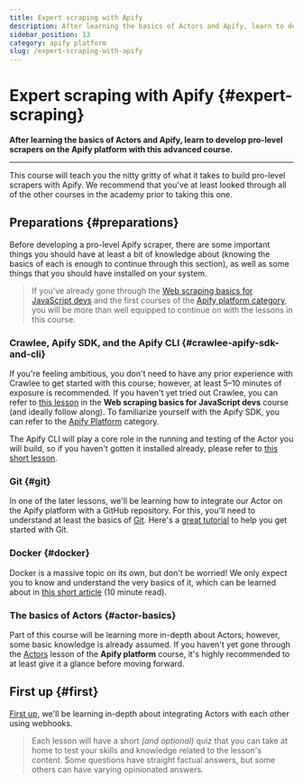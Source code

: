 ```yaml
---
title: Expert scraping with Apify
description: After learning the basics of Actors and Apify, learn to develop pro-level scrapers on the Apify platform with this advanced course.
sidebar_position: 13
category: apify platform
slug: /expert-scraping-with-apify
---
```


# Expert scraping with Apify {#expert-scraping}

**After learning the basics of Actors and Apify, learn to develop pro-level scrapers on the Apify platform with this advanced course.**

---

This course will teach you the nitty gritty of what it takes to build pro-level scrapers with Apify. We recommend that you've at least looked through all of the other courses in the academy prior to taking this one.

## Preparations {#preparations}

Before developing a pro-level Apify scraper, there are some important things you should have at least a bit of knowledge about (knowing the basics of each is enough to continue through this section), as well as some things that you should have installed on your system.

> If you've already gone through the [Web scraping basics for JavaScript devs](../../webscraping/scraping_basics_javascript/index.md) and the first courses of the [Apify platform category](../apify_platform.md), you will be more than well equipped to continue on with the lessons in this course.

<!-- ### Puppeteer/Playwright {#puppeteer-playwright}

[Puppeteer](https://pptr.dev/) is a library for running and controlling a [headless browser](../../webscraping/scraping_basics_javascript/crawling/headless_browser.md) in Node.js, and was developed at Google. The team working on it was hired by Microsoft to work on the [Playwright](https://playwright.dev/) project; therefore, many parallels can be seen between both the `puppeteer` and `playwright` packages. Proficiency in at least one of these will be good enough. -->

### Crawlee, Apify SDK, and the Apify CLI {#crawlee-apify-sdk-and-cli}

If you're feeling ambitious, you don't need to have any prior experience with Crawlee to get started with this course; however, at least 5–10 minutes of exposure is recommended. If you haven't yet tried out Crawlee, you can refer to [this lesson](../../webscraping/scraping_basics_javascript/crawling/pro_scraping.md) in the **Web scraping basics for JavaScript devs** course (and ideally follow along). To familiarize yourself with the Apify SDK, you can refer to the [Apify Platform](../apify_platform.md) category.

The Apify CLI will play a core role in the running and testing of the Actor you will build, so if you haven't gotten it installed already, please refer to [this short lesson](../../glossary/tools/apify_cli.md).

### Git {#git}

In one of the later lessons, we'll be learning how to integrate our Actor on the Apify platform with a GitHub repository. For this, you'll need to understand at least the basics of [Git](https://git-scm.com/docs). Here's a [great tutorial](https://product.hubspot.com/blog/git-and-github-tutorial-for-beginners) to help you get started with Git.

### Docker {#docker}

Docker is a massive topic on its own, but don't be worried! We only expect you to know and understand the very basics of it, which can be learned about in [this short article](https://docs.docker.com/guides/docker-overview/) (10 minute read).

### The basics of Actors {#actor-basics}

Part of this course will be learning more in-depth about Actors; however, some basic knowledge is already assumed. If you haven't yet gone through the [Actors](../getting_started/actors.md) lesson of the **Apify platform** course, it's highly recommended to at least give it a glance before moving forward.

## First up {#first}

[First up](./actors_webhooks.md), we'll be learning in-depth about integrating Actors with each other using webhooks.

> Each lesson will have a short _(and optional)_ quiz that you can take at home to test your skills and knowledge related to the lesson's content. Some questions have straight factual answers, but some others can have varying opinionated answers.
